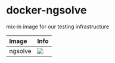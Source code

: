# docker-ngsolve
mix-in image for our testing infrastructure

| Image  | Info |
| :----- | :--- |
| ngsolve | [![](https://images.microbadger.com/badges/image/pymor/ngsolve.svg)](https://microbadger.com/images/pymor/ngsolve "ngsolve mixin") |
